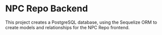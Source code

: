 # NPC Repo Backend
This project creates a PostgreSQL database, using the Sequelize ORM to create models and relationships for the NPC Repo frontend. 
